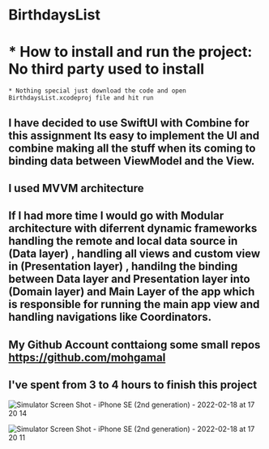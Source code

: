 # BirthdaysList

# * How to install and run the project: No third party used to install
    * Nothing special just download the code and open BirthdaysList.xcodeproj file and hit run
     

    
## I have decided to use SwiftUI with Combine for this assignment Its easy to implement the UI and combine making all the stuff when its coming to binding data between ViewModel and the View.

## I used MVVM architecture 

## If I had more time I would go with Modular architecture with diferrent dynamic frameworks handling the remote and local data source in (Data layer) , handling all views and custom view in (Presentation layer) , handilng the binding between Data layer and Presentation layer into (Domain layer) and Main Layer of the app which is responsible for running the main app view and handling navigations like Coordinators.

## My Github Account conttaiong some small repos https://github.com/mohgamal 

## I've spent from 3 to 4 hours to finish this project

![Simulator Screen Shot - iPhone SE (2nd generation) - 2022-02-18 at 17 20 14](https://user-images.githubusercontent.com/6039137/154714851-c75e3fc8-b9fd-426c-ae13-6184bceb1dc4.png)

![Simulator Screen Shot - iPhone SE (2nd generation) - 2022-02-18 at 17 20 11](https://user-images.githubusercontent.com/6039137/154714843-d863e8d7-5f42-4cce-bb0a-2a5c17591c24.png)

